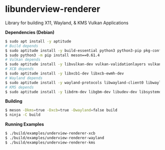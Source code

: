 # libunderview-renderer

Library for building X11, Wayland, & KMS Vulkan Applications

**Dependencies (Debian)**
```sh
$ sudo apt install -y aptitude
# Build depends
$ sudo aptitude install -y build-essential python3 python3-pip pkg-config ninja-build
$ sudo python3 -m pip install meson==0.61.4
# Vulkan depends
$ sudo aptitude install -y libvulkan-dev vulkan-validationlayers vulkan-utils vulkan-tools
# XCB depends
$ sudo aptitude install -y libxcb1-dev libxcb-ewmh-dev
# Wayland depends
$ sudo aptitude install -y wayland-protocols libwayland-client0 libwayland-bin libwayland-dev
# KMS depends
$ sudo aptitude install -y libdrm-dev libgbm-dev libudev-dev libsystemd-dev libinput-dev
```

**Building**
```sh
$ meson -Dkms=true -Dxcb=true -Dwayland=false build
$ ninja -C build
```

**Running Examples**
```sh
$ ./build/examples/underview-renderer-xcb
$ ./build/examples/underview-renderer-wayland
$ ./build/examples/underview-renderer-kms
```
